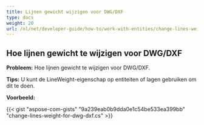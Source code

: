 ```yaml
---
title: Lijnen gewicht wijzigen voor DWG/DXF
type: docs
weight: 20
url: /nl/net/developer-guide/how-to/work-with-entities/change-lines-weight-for-dwg-dxf/
---
```


## **Hoe lijnen gewicht te wijzigen voor DWG/DXF**

**Probleem:** Hoe lijnen gewicht te wijzigen voor DWG/DXF.

**Tips:** U kunt de LineWeight-eigenschap op entiteiten of lagen gebruiken om dit te doen.

**Voorbeeld:**

{{< gist "aspose-com-gists" "9a239eab0b9dda0e1c54be533ea399bb" "change-lines-weight-for-dwg-dxf.cs" >}}
